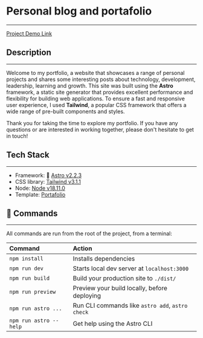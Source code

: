 # Personal blog and portafolio
---
[Project Demo Link](https://example.com)

## Description
---

Welcome to my portfolio, a website that showcases a range of personal projects and shares some interesting posts about technology, development, leadership, learning and growth. This site was built using the **Astro** framework, a static site generator that provides excellent performance and flexibility for building web applications. To ensure a fast and responsive user experience, I used **Tailwind**, a popular CSS framework that offers a wide range of pre-built components and styles.

Thank you for taking the time to explore my portfolio. If you have any questions or are interested in working together, please don't hesitate to get in touch!

## Tech Stack
---

- Framework: 🚀 [Astro v2.2.3](https://astro.build/)
- CSS library: [Tailwind v3.1.1](https://astro.build/)
- Node: [Node v18.11.0](https://astro.build/)
- Template: [Portafolio](https://stackblitz.com/github/withastro/astro/tree/latest/examples/portfolio)

## 🧞 Commands
---

All commands are run from the root of the project, from a terminal:

| Command                | Action                                           |
| :--------------------- | :----------------------------------------------- |
| `npm install`          | Installs dependencies                            |
| `npm run dev`          | Starts local dev server at `localhost:3000`      |
| `npm run build`        | Build your production site to `./dist/`          |
| `npm run preview`      | Preview your build locally, before deploying     |
| `npm run astro ...`    | Run CLI commands like `astro add`, `astro check` |
| `npm run astro --help` | Get help using the Astro CLI                     |
